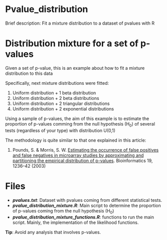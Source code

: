 # Pvalue_distribution

Brief description: Fit a mixture distribution to a dataset of pvalues with R

# Distribution mixture for a set of p-values

Given a set of p-value, this is an example about how to fit a mixture distribution to this data

Specifically, next mixture distributions were fitted:

1. Uniform distribution + 1 beta distribution
2. Uniform distribution + 2 beta distributions
3. Uniform distribution + 2 triangular distributions
4. Uniform distribution + 2 exponential distributions

Using a sample of p-values, the aim of this example is to estimate the proportion of p-values comming from the null hypothesis (H<sub>0</sub>) of several tests (regardless of your type) with distribution U(0,1)

The methodology is quite similar to that one explained in this article:

1. Pounds, S. & Morris, S. W. [Estimating the occurrence of false positives and false negatives in microarray studies by approximating and partitioning the empirical distribution of p-values](https://academic.oup.com/bioinformatics/article/19/10/1236/184434). Bioinformatics 19, 1236–42 (2003)

# Files

- __*pvalues.txt*__: Dataset with pvalues coming from different statistical tests.
- __*pvalue_distribution_mixture.R*__: Main script to determine the proportion of p-values coming from the null hypothesis (H<sub>0</sub>)
- __*pvalue_distribution_mixture_functions.R*__: functions to run the main script. Mainly, the implementation of the likelihood functions.

**Tip**: Avoid any analysis that involves p-values.
